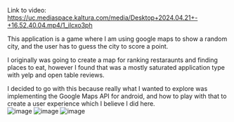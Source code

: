 Link to video: https://uc.mediaspace.kaltura.com/media/Desktop+2024.04.21+-+16.52.40.04.mp4/1_ilcxo3ph

This application is a game where I am using google maps to show a random city, and the user has to guess the city to score a point. 

I originally was going to create a map for ranking restaraunts and finding places to eat, however I found that was a mostly saturated application type with yelp and open table reviews. 

I decided to go with this because really what I wanted to explore was implementing the Google Maps API for android, and how to play with that to create a user experience which I believe I did here. 
<br>
![image](https://github.com/acerklaus/AaronKlausFinalProject/assets/55672506/ad5c2552-2527-49ce-bda7-58206c33762c)
![image](https://github.com/acerklaus/AaronKlausFinalProject/assets/55672506/c9cc172e-8b8c-47b9-90d1-d7dadc2c30a0)
![image](https://github.com/acerklaus/AaronKlausFinalProject/assets/55672506/9f818304-4c65-42f4-909d-dad06314c6ae)


